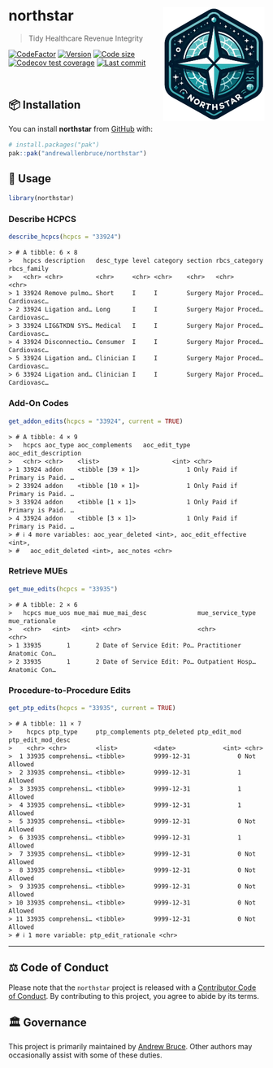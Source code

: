 
<!-- README.md is generated from README.Rmd. Please edit that file -->

# northstar <img src="man/figures/logo.png" align="right" height="225" />

> Tidy Healthcare Revenue Integrity

<!-- badges: start -->

[![CodeFactor](https://www.codefactor.io/repository/github/andrewallenbruce/northstar/badge)](https://www.codefactor.io/repository/github/andrewallenbruce/northstar)
[![Version](https://img.shields.io/badge/version-0.0.5-red.svg)](https://github.com/andrewallenbruce/northstar)
[![Code
size](https://img.shields.io/github/languages/code-size/andrewallenbruce/northstar.svg)](https://github.com/andrewallenbruce/northstar)
[![Codecov test
coverage](https://codecov.io/gh/andrewallenbruce/northstar/branch/master/graph/badge.svg)](https://app.codecov.io/gh/andrewallenbruce/northstar?branch=master)
[![Last
commit](https://img.shields.io/github/last-commit/andrewallenbruce/northstar.svg)](https://github.com/andrewallenbruce/northstar/commits/master)
<!-- badges: end -->

<br>

## :package: Installation

You can install **northstar** from [GitHub](https://github.com/) with:

``` r
# install.packages("pak")
pak::pak("andrewallenbruce/northstar")
```

## :beginner: Usage

``` r
library(northstar)
```

### Describe HCPCS

``` r
describe_hcpcs(hcpcs = "33924")
```

    > # A tibble: 6 × 8
    >   hcpcs description   desc_type level category section rbcs_category rbcs_family
    >   <chr> <chr>         <chr>     <chr> <chr>    <chr>   <chr>         <chr>      
    > 1 33924 Remove pulmo… Short     I     I        Surgery Major Proced… Cardiovasc…
    > 2 33924 Ligation and… Long      I     I        Surgery Major Proced… Cardiovasc…
    > 3 33924 LIG&TKDN SYS… Medical   I     I        Surgery Major Proced… Cardiovasc…
    > 4 33924 Disconnectio… Consumer  I     I        Surgery Major Proced… Cardiovasc…
    > 5 33924 Ligation and… Clinician I     I        Surgery Major Proced… Cardiovasc…
    > 6 33924 Ligation and… Clinician I     I        Surgery Major Proced… Cardiovasc…

### Add-On Codes

``` r
get_addon_edits(hcpcs = "33924", current = TRUE)
```

    > # A tibble: 4 × 9
    >   hcpcs aoc_type aoc_complements   aoc_edit_type aoc_edit_description           
    >   <chr> <chr>    <list>                    <int> <chr>                          
    > 1 33924 addon    <tibble [39 × 1]>             1 Only Paid if Primary is Paid. …
    > 2 33924 addon    <tibble [10 × 1]>             1 Only Paid if Primary is Paid. …
    > 3 33924 addon    <tibble [1 × 1]>              1 Only Paid if Primary is Paid. …
    > 4 33924 addon    <tibble [3 × 1]>              1 Only Paid if Primary is Paid. …
    > # ℹ 4 more variables: aoc_year_deleted <int>, aoc_edit_effective <int>,
    > #   aoc_edit_deleted <int>, aoc_notes <chr>

### Retrieve MUEs

``` r
get_mue_edits(hcpcs = "33935")
```

    > # A tibble: 2 × 6
    >   hcpcs mue_uos mue_mai mue_mai_desc              mue_service_type mue_rationale
    >   <chr>   <int>   <int> <chr>                     <chr>            <chr>        
    > 1 33935       1       2 Date of Service Edit: Po… Practitioner     Anatomic Con…
    > 2 33935       1       2 Date of Service Edit: Po… Outpatient Hosp… Anatomic Con…

### Procedure-to-Procedure Edits

``` r
get_ptp_edits(hcpcs = "33935", current = TRUE)
```

    > # A tibble: 11 × 7
    >    hcpcs ptp_type     ptp_complements ptp_deleted ptp_edit_mod ptp_edit_mod_desc
    >    <chr> <chr>        <list>          <date>             <int> <chr>            
    >  1 33935 comprehensi… <tibble>        9999-12-31             0 Not Allowed      
    >  2 33935 comprehensi… <tibble>        9999-12-31             1 Allowed          
    >  3 33935 comprehensi… <tibble>        9999-12-31             1 Allowed          
    >  4 33935 comprehensi… <tibble>        9999-12-31             1 Allowed          
    >  5 33935 comprehensi… <tibble>        9999-12-31             0 Not Allowed      
    >  6 33935 comprehensi… <tibble>        9999-12-31             1 Allowed          
    >  7 33935 comprehensi… <tibble>        9999-12-31             0 Not Allowed      
    >  8 33935 comprehensi… <tibble>        9999-12-31             0 Not Allowed      
    >  9 33935 comprehensi… <tibble>        9999-12-31             0 Not Allowed      
    > 10 33935 comprehensi… <tibble>        9999-12-31             0 Not Allowed      
    > 11 33935 comprehensi… <tibble>        9999-12-31             0 Not Allowed      
    > # ℹ 1 more variable: ptp_edit_rationale <chr>

------------------------------------------------------------------------

## :balance_scale: Code of Conduct

Please note that the `northstar` project is released with a [Contributor
Code of
Conduct](https://andrewallenbruce.github.io/northstar/CODE_OF_CONDUCT.html).
By contributing to this project, you agree to abide by its terms.

## :classical_building: Governance

This project is primarily maintained by [Andrew
Bruce](https://github.com/andrewallenbruce). Other authors may
occasionally assist with some of these duties.
